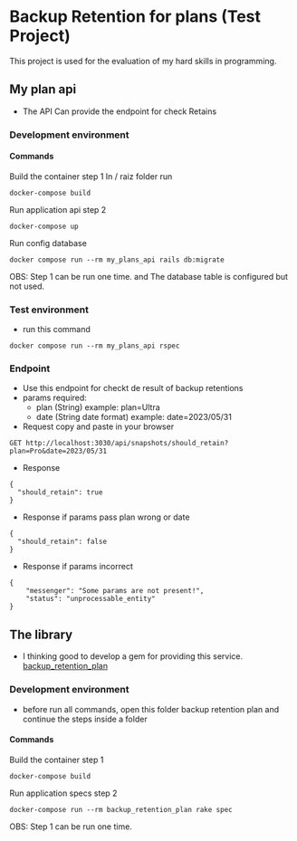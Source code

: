 # Backup Retention for plans (Test Project)
This project is used for the evaluation of my hard skills in programming.
## My plan api
* The API
 Can provide the endpoint for check Retains
### Development environment
#### Commands
Build the container step 1
In / raiz folder run
```code
docker-compose build
```
Run application api step 2
```code
docker-compose up
```
Run config database
```code
docker compose run --rm my_plans_api rails db:migrate
```
OBS: Step 1 can be run one time. and The database table is configured but not used.
### Test environment
* run this command 
```code
docker compose run --rm my_plans_api rspec
```
### Endpoint
* Use this endpoint for checkt de result of backup retentions
* params required:
  * plan (String) example: plan=Ultra
  * date (String date format) example: date=2023/05/31
* Request copy and paste in your browser
```code
GET http://localhost:3030/api/snapshots/should_retain?plan=Pro&date=2023/05/31
```
* Response
```code
{
  "should_retain": true
}
```
* Response if params pass plan wrong or date 
```code
{
  "should_retain": false
}
```
* Response if params incorrect
```code
{
	"messenger": "Some params are not present!",
	"status": "unprocessable_entity"
}
```
## The library
* I thinking good to develop a gem for providing this service. [backup_retention_plan](https://rubygems.org/gems/backup_retention_plan)
### Development environment

* before run all commands, open this folder backup retention plan and continue the steps inside a folder
#### Commands
Build the container step 1

```code
docker-compose build
```
Run application specs step 2

```code
docker-compose run --rm backup_retention_plan rake spec
```
OBS: Step 1 can be run one time.

